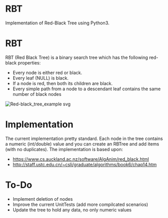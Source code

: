 # RBT
Implementation of Red-Black Tree using Python3.

# RBT
RBT (Red Black Tree) is a binary search tree which has the following red-black properties:
* Every node is either red or black.
* Every leaf (NULL) is black.
* If a node is red, then both its children are black.
* Every simple path from a node to a descendant leaf contains the same number of black nodes

![Red-black_tree_example svg](https://user-images.githubusercontent.com/5290591/159977120-54def971-cbff-4759-8a8a-6d3fd9bc06ec.png)

# Implementation
The current implementation pretty standard. Each node in the tree contains a numeric (int/double) value and you can create an RBTree and add items (with no duplicates). The implementation is based upon:
* https://www.cs.auckland.ac.nz/software/AlgAnim/red_black.html
* http://staff.ustc.edu.cn/~csli/graduate/algorithms/book6/chap14.htm


# To-Do
* Implement deletion of nodes
* Improve the current UnitTests (add more compilcated scenarios)
* Update the tree to hold any data, no only numeric values
